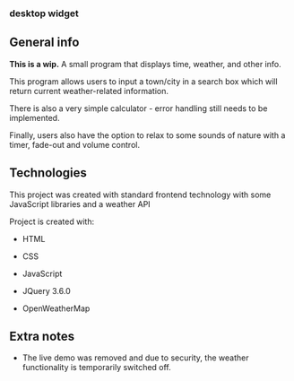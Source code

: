 <h3>desktop widget</h3>

## General info
<strong>This is a wip.</strong> A small program that displays time, weather, and other info.

This program allows users to input a town/city in a search box which will return current weather-related information. 

There is also a very simple calculator - error handling still needs to be implemented.

Finally, users also have the option to relax to some sounds of nature with a timer, fade-out and volume control.
	
## Technologies
This project was created with standard frontend technology with some JavaScript libraries and a weather API

Project is created with:
* HTML
* CSS
* JavaScript

* JQuery 3.6.0
* OpenWeatherMap


## Extra notes
* The live demo was removed and due to security, the weather functionality is temporarily switched off.